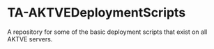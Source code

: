 # TA-AKTVEDeploymentScripts
A repository for some of the basic deployment scripts that exist on all AKTVE servers.
